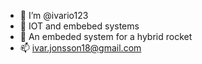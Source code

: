 - 👋 I’m @ivario123
- 👀 IOT and embebed systems
- 🌱 An embeded system for a hybrid rocket
- 📫 ivar.jonsson18@gmail.com



<!---

--->
